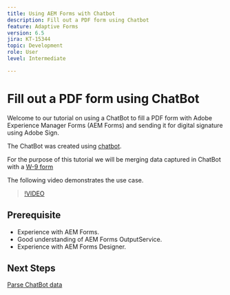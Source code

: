 ```yaml
---
title: Using AEM Forms with Chatbot
description: Fill out a PDF form using Chatbot
feature: Adaptive Forms
version: 6.5
jira: KT-15344
topic: Development
role: User
level: Intermediate

---
```

# Fill out a PDF form using ChatBot

Welcome to our tutorial on using a ChatBot to fill a PDF form with Adobe Experience Manager Forms (AEM Forms) and sending it for digital signature using Adobe Sign.

The ChatBot was created using [chatbot](https://www.chatbot.com/).

For the purpose of this tutorial we will be merging data captured in ChatBot with a [W-9 form](assets/fw9.xdp)

The following video demonstrates the use case.

>[!VIDEO](https://video.tv.adobe.com/v/3428432?learn=on)

## Prerequisite

* Experience with AEM Forms.
* Good understanding of AEM Forms OutputService.
* Experience with AEM Forms Designer.

## Next Steps

[Parse ChatBot data](parse-chat-bot-data.md)
